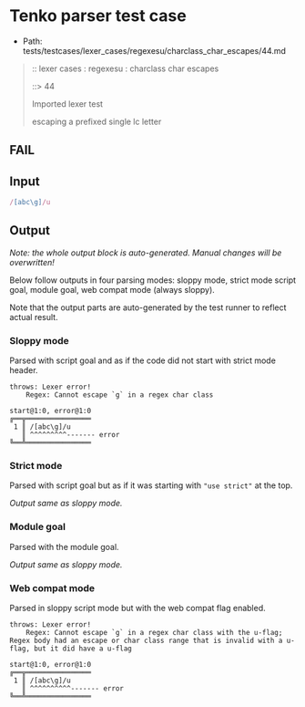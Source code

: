 # Tenko parser test case

- Path: tests/testcases/lexer_cases/regexesu/charclass_char_escapes/44.md

> :: lexer cases : regexesu : charclass char escapes
>
> ::> 44
>
> Imported lexer test
>
> escaping a prefixed single lc letter

## FAIL

## Input

`````js
/[abc\g]/u
`````

## Output

_Note: the whole output block is auto-generated. Manual changes will be overwritten!_

Below follow outputs in four parsing modes: sloppy mode, strict mode script goal, module goal, web compat mode (always sloppy).

Note that the output parts are auto-generated by the test runner to reflect actual result.

### Sloppy mode

Parsed with script goal and as if the code did not start with strict mode header.

`````
throws: Lexer error!
    Regex: Cannot escape `g` in a regex char class

start@1:0, error@1:0
╔══╦════════════════
 1 ║ /[abc\g]/u
   ║ ^^^^^^^^^------- error
╚══╩════════════════

`````

### Strict mode

Parsed with script goal but as if it was starting with `"use strict"` at the top.

_Output same as sloppy mode._

### Module goal

Parsed with the module goal.

_Output same as sloppy mode._

### Web compat mode

Parsed in sloppy script mode but with the web compat flag enabled.

`````
throws: Lexer error!
    Regex: Cannot escape `g` in a regex char class with the u-flag; Regex body had an escape or char class range that is invalid with a u-flag, but it did have a u-flag

start@1:0, error@1:0
╔══╦════════════════
 1 ║ /[abc\g]/u
   ║ ^^^^^^^^^^------- error
╚══╩════════════════

`````

